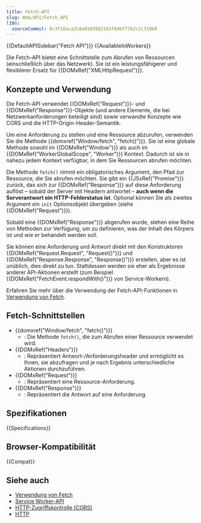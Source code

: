 ```yaml
---
title: Fetch-API
slug: Web/API/Fetch_API
l10n:
  sourceCommit: 0c3f18aca2c8a93d3982183f64bf7762c2c310b0
---
```


{{DefaultAPISidebar("Fetch API")}} {{AvailableInWorkers}}

Die Fetch-API bietet eine Schnittstelle zum Abrufen von Ressourcen (einschließlich über das Netzwerk). Sie ist ein leistungsfähigerer und flexiblerer Ersatz für {{DOMxRef("XMLHttpRequest")}}.

## Konzepte und Verwendung

Die Fetch-API verwendet {{DOMxRef("Request")}}- und {{DOMxRef("Response")}}-Objekte (und andere Elemente, die bei Netzwerkanforderungen beteiligt sind) sowie verwandte Konzepte wie CORS und die HTTP-Origin-Header-Semantik.

Um eine Anforderung zu stellen und eine Ressource abzurufen, verwenden Sie die Methode {{domxref("Window/fetch", "fetch()")}}. Sie ist eine globale Methode sowohl im {{DOMxRef("Window")}} als auch im {{DOMxRef("WorkerGlobalScope", "Worker")}} Kontext. Dadurch ist sie in nahezu jedem Kontext verfügbar, in dem Sie Ressourcen abrufen möchten.

Die Methode `fetch()` nimmt ein obligatorisches Argument, den Pfad zur Ressource, die Sie abrufen möchten. Sie gibt ein {{JSxRef("Promise")}} zurück, das sich zur {{DOMxRef("Response")}} auf diese Anforderung auflöst – sobald der Server mit Headern antwortet – **auch wenn die Serverantwort ein HTTP-Fehlerstatus ist**. Optional können Sie als zweites Argument ein `init` Optionsobjekt übergeben (siehe {{DOMxRef("Request")}}).

Sobald eine {{DOMxRef("Response")}} abgerufen wurde, stehen eine Reihe von Methoden zur Verfügung, um zu definieren, was der Inhalt des Körpers ist und wie er behandelt werden soll.

Sie können eine Anforderung und Antwort direkt mit den Konstruktoren {{DOMxRef("Request.Request", "Request()")}} und {{DOMxRef("Response.Response", "Response()")}} erstellen, aber es ist unüblich, dies direkt zu tun. Stattdessen werden sie eher als Ergebnisse anderer API-Aktionen erstellt (zum Beispiel {{DOMxRef("FetchEvent.respondWith()")}} von Service-Workern).

Erfahren Sie mehr über die Verwendung der Fetch-API-Funktionen in [Verwendung von Fetch](/de/docs/Web/API/Fetch_API/Using_Fetch).

## Fetch-Schnittstellen

- {{domxref("Window/fetch", "fetch()")}}
  - : Die Methode `fetch()`, die zum Abrufen einer Ressource verwendet wird.
- {{DOMxRef("Headers")}}
  - : Repräsentiert Antwort-/Anforderungsheader und ermöglicht es Ihnen, sie abzufragen und je nach Ergebnis unterschiedliche Aktionen durchzuführen.
- {{DOMxRef("Request")}}
  - : Repräsentiert eine Ressource-Anforderung.
- {{DOMxRef("Response")}}
  - : Repräsentiert die Antwort auf eine Anforderung.

## Spezifikationen

{{Specifications}}

## Browser-Kompatibilität

{{Compat}}

## Siehe auch

- [Verwendung von Fetch](/de/docs/Web/API/Fetch_API/Using_Fetch)
- [Service Worker-API](/de/docs/Web/API/Service_Worker_API)
- [HTTP-Zugriffskontrolle (CORS)](/de/docs/Web/HTTP/CORS)
- [HTTP](/de/docs/Web/HTTP)

